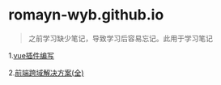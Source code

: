 # romayn-wyb.github.io
> 之前学习缺少笔记，导致学习后容易忘记。此用于学习笔记

1.[vue插件编写](https://github.com/romayn-wyb/romayn-wyb.github.io/issues/1)

2.[前端跨域解决方案(全)](https://github.com/romayn-wyb/romayn-wyb.github.io/issues/2)
